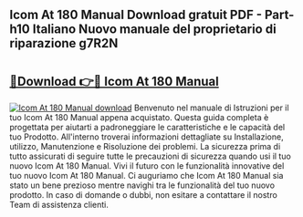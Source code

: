 ## Icom At 180 Manual Download gratuit PDF - Part-h10 Italiano Nuovo manuale del proprietario di riparazione g7R2N

# <h2><a href="http://dfbph2.blite.top/?on=Icom+At+180+Manual">🔗Download 👉🔴 Icom At 180 Manual</a></h2>

[![Icom At 180 Manual download](https://i.imgur.com/lujVjoI.png)](http://dfbph2.blite.top/?on=Icom+At+180+Manual)
Benvenuto nel manuale di Istruzioni per il tuo Icom At 180 Manual appena acquistato. Questa guida completa è progettata per aiutarti a padroneggiare le caratteristiche e le capacità del tuo Prodotto. All'interno troverai informazioni dettagliate su Installazione, utilizzo, Manutenzione e Risoluzione dei problemi. La sicurezza prima di tutto assicurati di seguire tutte le precauzioni di sicurezza quando usi il tuo nuovo Icom At 180 Manual. Vivi il futuro con le funzionalità innovative del tuo nuovo Icom At 180 Manual. Ci auguriamo che Icom At 180 Manual sia stato un bene prezioso mentre navighi tra le funzionalità del tuo nuovo prodotto. In caso di domande o dubbi, non esitare a contattare il nostro Team di assistenza clienti.
